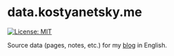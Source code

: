 # data.kostyanetsky.me

[![License: MIT](https://img.shields.io/badge/License-MIT-yellow.svg)](https://opensource.org/licenses/MIT)

Source data (pages, notes, etc.) for my [blog](https://kostyanetsky.me) in English.
